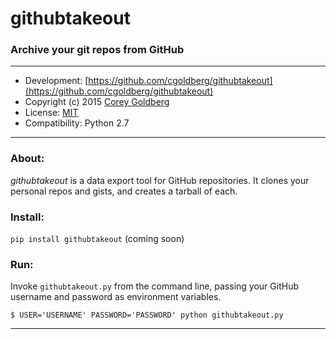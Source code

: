 # githubtakeout

### Archive your git repos from GitHub

---

- Development: [https://github.com/cgoldberg/githubtakeout](https://github.com/cgoldberg/githubtakeout)
- Copyright (c) 2015 [Corey Goldberg](https://github.com/cgoldberg)
- License: [MIT](https://opensource.org/licenses/MIT)
- Compatibility: Python 2.7

----

### About:

_githubtakeout_ is a data export tool for GitHub repositories.  It clones your personal repos and gists, and creates a tarball of each.

### Install:

`pip install githubtakeout` (coming soon)

### Run:

Invoke `githubtakeout.py` from the command line, passing your GitHub username and password as environment variables.

`$ USER='USERNAME' PASSWORD='PASSWORD' python githubtakeout.py`

----
